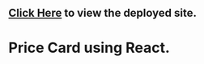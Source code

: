 ## [Click Here](https://todo-sandeep.netlify.app/) to view the deployed site.

# Price Card using React.

